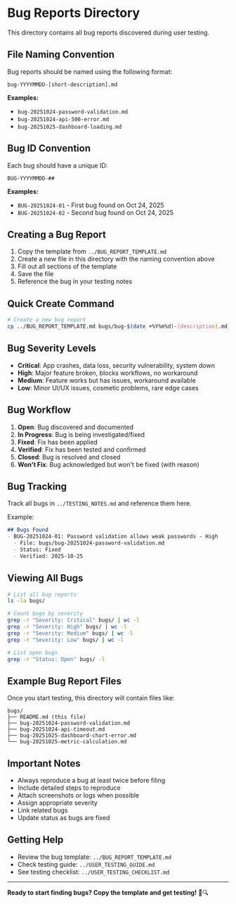 # Bug Reports Directory

This directory contains all bug reports discovered during user testing.

## File Naming Convention

Bug reports should be named using the following format:
```
bug-YYYYMMDD-[short-description].md
```

**Examples:**
- `bug-20251024-password-validation.md`
- `bug-20251024-api-500-error.md`
- `bug-20251025-dashboard-loading.md`

## Bug ID Convention

Each bug should have a unique ID:
```
BUG-YYYYMMDD-##
```

**Examples:**
- `BUG-20251024-01` - First bug found on Oct 24, 2025
- `BUG-20251024-02` - Second bug found on Oct 24, 2025

## Creating a Bug Report

1. Copy the template from `../BUG_REPORT_TEMPLATE.md`
2. Create a new file in this directory with the naming convention above
3. Fill out all sections of the template
4. Save the file
5. Reference the bug in your testing notes

## Quick Create Command

```bash
# Create a new bug report
cp ../BUG_REPORT_TEMPLATE.md bugs/bug-$(date +%Y%m%d)-[description].md
```

## Bug Severity Levels

- **Critical**: App crashes, data loss, security vulnerability, system down
- **High**: Major feature broken, blocks workflows, no workaround
- **Medium**: Feature works but has issues, workaround available
- **Low**: Minor UI/UX issues, cosmetic problems, rare edge cases

## Bug Workflow

1. **Open**: Bug discovered and documented
2. **In Progress**: Bug is being investigated/fixed
3. **Fixed**: Fix has been applied
4. **Verified**: Fix has been tested and confirmed
5. **Closed**: Bug is resolved and closed
6. **Won't Fix**: Bug acknowledged but won't be fixed (with reason)

## Bug Tracking

Track all bugs in `../TESTING_NOTES.md` and reference them here.

Example:
```markdown
## Bugs Found
- BUG-20251024-01: Password validation allows weak passwords - High
  - File: bugs/bug-20251024-password-validation.md
  - Status: Fixed
  - Verified: 2025-10-25
```

## Viewing All Bugs

```bash
# List all bug reports
ls -la bugs/

# Count bugs by severity
grep -r "Severity: Critical" bugs/ | wc -l
grep -r "Severity: High" bugs/ | wc -l
grep -r "Severity: Medium" bugs/ | wc -l
grep -r "Severity: Low" bugs/ | wc -l

# List open bugs
grep -r "Status: Open" bugs/ -l
```

## Example Bug Report Files

Once you start testing, this directory will contain files like:
```
bugs/
├── README.md (this file)
├── bug-20251024-password-validation.md
├── bug-20251024-api-timeout.md
├── bug-20251025-dashboard-chart-error.md
└── bug-20251025-metric-calculation.md
```

## Important Notes

- Always reproduce a bug at least twice before filing
- Include detailed steps to reproduce
- Attach screenshots or logs when possible
- Assign appropriate severity
- Link related bugs
- Update status as bugs are fixed

## Getting Help

- Review the bug template: `../BUG_REPORT_TEMPLATE.md`
- Check testing guide: `../USER_TESTING_GUIDE.md`
- See testing checklist: `../USER_TESTING_CHECKLIST.md`

---

**Ready to start finding bugs? Copy the template and get testing!** 🐛🔍
